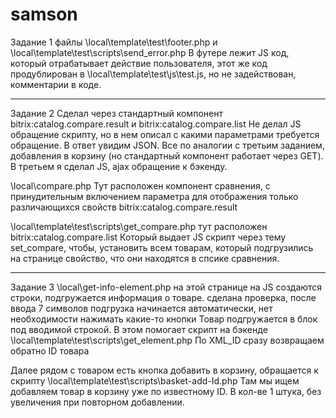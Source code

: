 # samson

Задание 1
файлы 
\local\template\test\footer.php
и
\local\template\test\scripts\send_error.php 
В футере лежит JS код, который отрабатывает действие пользователя, этот же код продублирован в \local\template\test\js\test.js, но не задействован, комментарии в коде.

------------------------------------------------------------

Задание 2
Сделал через стандартный компонент bitrix:catalog.compare.result и bitrix:catalog.compare.list
Не делал JS обращение скрипту, но в нем описал с какими параметрами требуется обращение.
В ответ увидим JSON. Все по аналогии с третьим заданием, добавления в корзину (но стандартный компонент работает через GET). В третьем я сделал JS, ajax обращение к бэкенду. 

\local\compare.php
Тут расположен компонент сравнения, с принудительным включением параметра для отображения только различающихся свойств
bitrix:catalog.compare.result

\local\template\test\scripts\get_compare.php
тут расположен bitrix:catalog.compare.list
Который выдает JS скрипт через тему set_compare, чтобы, установить всем товарам, который подгрузились на странице свойство, что они находятся в спсике сравнения.

------------------------------------------------------------ 

Задание 3 
\local\get-info-element.php
на этой странице на JS создаются строки, подгружается информация о товаре.
сделана проверка, после ввода 7 символов подгрузка начинается автоматически, нет необходимости нажимать какие-то кнопки
Товар подгружается в блок под вводимой строкой.
В этом помогает скрипт на бэкенде \local\template\test\scripts\get_element.php 
По XML_ID сразу возвращаем обратно ID товара

Далее рядом с товаром есть кнопка добавить в корзину, обращается к скрипту
\local\template\test\scripts\basket-add-Id.php
Там мы ищем добавляем товар в корзину уже по известному ID. В кол-ве 1 штука, без увеличения при повторном добавлении.


